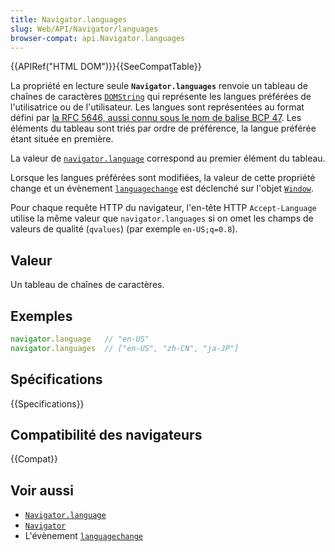 ```yaml
---
title: Navigator.languages
slug: Web/API/Navigator/languages
browser-compat: api.Navigator.languages
---
```

{{APIRef("HTML DOM")}}{{SeeCompatTable}}

La propriété en lecture seule **`Navigator.languages`** renvoie un tableau de chaînes de caractères [`DOMString`](/fr/docs/Web/API/DOMString) qui représente les langues préférées de l'utilisatrice ou de l'utilisateur. Les langues sont représentées au format défini par [la RFC 5646, aussi connu sous le nom de balise BCP 47](https://datatracker.ietf.org/doc/html/rfc5646). Les éléments du tableau sont triés par ordre de préférence, la langue préférée étant située en première.

La valeur de [`navigator.language`](/fr/docs/Web/API/Navigator/language) correspond au premier élément du tableau.

Lorsque les langues préférées sont modifiées, la valeur de cette propriété change et un évènement [`languagechange`](/fr/docs/Web/API/Window/languagechange_event) est déclenché sur l'objet [`Window`](/fr/docs/Web/API/Window).

Pour chaque requête HTTP du navigateur, l'en-tête HTTP `Accept-Language` utilise la même valeur que `navigator.languages` si on omet les champs de valeurs de qualité (`qvalues`) (par exemple `en-US;q=0.8`).

## Valeur

Un tableau de chaînes de caractères.

## Exemples

```js
navigator.language   // "en-US"
navigator.languages  // ["en-US", "zh-CN", "ja-JP"]
```

## Spécifications

{{Specifications}}

## Compatibilité des navigateurs

{{Compat}}

## Voir aussi

- [`Navigator.language`](/fr/docs/Web/API/Navigator/language)
- [`Navigator`](/fr/docs/Web/API/Navigator)
- L'évènement [`languagechange`](/fr/docs/Web/API/Window/languagechange_event)
